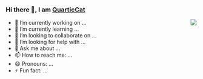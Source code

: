 ### Hi there 👋, I am [QuarticCat](https://QuarticCat.github.io/)

<a href="https://github.com/QuarticCat/QuarticCat">
  <img align="right" src="https://github-readme-stats.vercel.app/api?username=QuarticCat&hide_title=true&count_private=true&show_icons=true">
</a>

- 🔭 I’m currently working on ...
- 🌱 I’m currently learning ...
- 👯 I’m looking to collaborate on ...
- 🤔 I’m looking for help with ...
- 💬 Ask me about ...
- 📫 How to reach me: ...
- 😄 Pronouns: ...
- ⚡ Fun fact: ...
